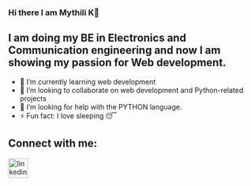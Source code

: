 ### Hi there I am Mythili K👋
 
   ## I am doing my BE in Electronics and Communication engineering and now I am showing my passion for Web development.

- 🌱 I’m currently learning web development
- 👯 I’m looking to collaborate on web development and Python-related projects
- 🤔 I’m looking for help with the PYTHON language.
- ⚡ Fun fact: I love sleeping 😴

## Connect with me:
[<img src='https://cdn.jsdelivr.net/npm/simple-icons@3.0.1/icons/linkedin.svg' alt='linkedin' height='40'>](https://www.linkedin.com/in/mythili-kumar-0a1124193) 





